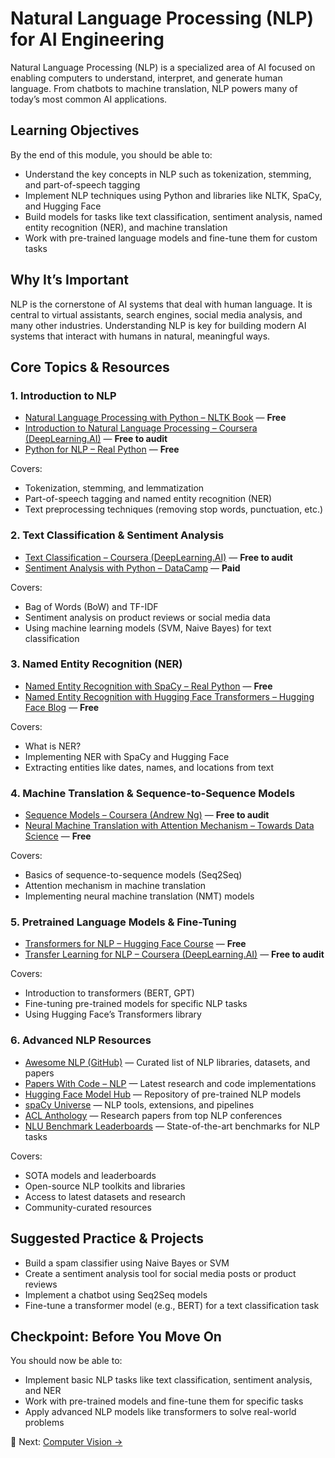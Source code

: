 # Natural Language Processing (NLP) for AI Engineering

Natural Language Processing (NLP) is a specialized area of AI focused on enabling computers to understand, interpret, and generate human language. From chatbots to machine translation, NLP powers many of today’s most common AI applications.

## Learning Objectives

By the end of this module, you should be able to:

- Understand the key concepts in NLP such as tokenization, stemming, and part-of-speech tagging
- Implement NLP techniques using Python and libraries like NLTK, SpaCy, and Hugging Face
- Build models for tasks like text classification, sentiment analysis, named entity recognition (NER), and machine translation
- Work with pre-trained language models and fine-tune them for custom tasks

## Why It’s Important

NLP is the cornerstone of AI systems that deal with human language. It is central to virtual assistants, search engines, social media analysis, and many other industries. Understanding NLP is key for building modern AI systems that interact with humans in natural, meaningful ways.

## Core Topics & Resources

### 1. Introduction to NLP

- [Natural Language Processing with Python – NLTK Book](https://www.nltk.org/book/) — **Free**
- [Introduction to Natural Language Processing – Coursera (DeepLearning.AI)](https://www.coursera.org/learn/natural-language-processing) — **Free to audit**
- [Python for NLP – Real Python](https://realpython.com/tutorials/nlp/) — **Free**

Covers:
- Tokenization, stemming, and lemmatization
- Part-of-speech tagging and named entity recognition (NER)
- Text preprocessing techniques (removing stop words, punctuation, etc.)

### 2. Text Classification & Sentiment Analysis

- [Text Classification – Coursera (DeepLearning.AI)](https://www.coursera.org/learn/natural-language-processing) — **Free to audit**
- [Sentiment Analysis with Python – DataCamp](https://www.datacamp.com/courses/sentiment-analysis-in-python) — **Paid**

Covers:
- Bag of Words (BoW) and TF-IDF
- Sentiment analysis on product reviews or social media data
- Using machine learning models (SVM, Naive Bayes) for text classification

### 3. Named Entity Recognition (NER)

- [Named Entity Recognition with SpaCy – Real Python](https://realpython.com/natural-language-processing-spacy-python/#named-entity-recognition-ner) — **Free**
- [Named Entity Recognition with Hugging Face Transformers – Hugging Face Blog](https://huggingface.co/blog/named-entity-recognition) — **Free**

Covers:
- What is NER?
- Implementing NER with SpaCy and Hugging Face
- Extracting entities like dates, names, and locations from text

### 4. Machine Translation & Sequence-to-Sequence Models

- [Sequence Models – Coursera (Andrew Ng)](https://www.coursera.org/learn/sequence-models) — **Free to audit**
- [Neural Machine Translation with Attention Mechanism – Towards Data Science](https://towardsdatascience.com/understanding-the-attention-mechanism-in-nmt-cc1c8a9932b3) — **Free**

Covers:
- Basics of sequence-to-sequence models (Seq2Seq)
- Attention mechanism in machine translation
- Implementing neural machine translation (NMT) models

### 5. Pretrained Language Models & Fine-Tuning

- [Transformers for NLP – Hugging Face Course](https://huggingface.co/course) — **Free**
- [Transfer Learning for NLP – Coursera (DeepLearning.AI)](https://www.coursera.org/learn/transfer-learning-for-nlp) — **Free to audit**

Covers:
- Introduction to transformers (BERT, GPT)
- Fine-tuning pre-trained models for specific NLP tasks
- Using Hugging Face’s Transformers library

### 6. Advanced NLP Resources

- [Awesome NLP (GitHub)](https://github.com/keon/awesome-nlp) — Curated list of NLP libraries, datasets, and papers
- [Papers With Code – NLP](https://paperswithcode.com/area/natural-language-processing) — Latest research and code implementations
- [Hugging Face Model Hub](https://huggingface.co/models) — Repository of pre-trained NLP models
- [spaCy Universe](https://spacy.io/universe) — NLP tools, extensions, and pipelines
- [ACL Anthology](https://aclanthology.org/) — Research papers from top NLP conferences
- [NLU Benchmark Leaderboards](https://super.gluebenchmark.com/) — State-of-the-art benchmarks for NLP tasks

Covers:
- SOTA models and leaderboards
- Open-source NLP toolkits and libraries
- Access to latest datasets and research
- Community-curated resources

## Suggested Practice & Projects

- Build a spam classifier using Naive Bayes or SVM
- Create a sentiment analysis tool for social media posts or product reviews
- Implement a chatbot using Seq2Seq models
- Fine-tune a transformer model (e.g., BERT) for a text classification task

## Checkpoint: Before You Move On

You should now be able to:

- Implement basic NLP tasks like text classification, sentiment analysis, and NER
- Work with pre-trained models and fine-tune them for specific tasks
- Apply advanced NLP models like transformers to solve real-world problems

🔗 Next: [Computer Vision →](./computer-vision.md)
